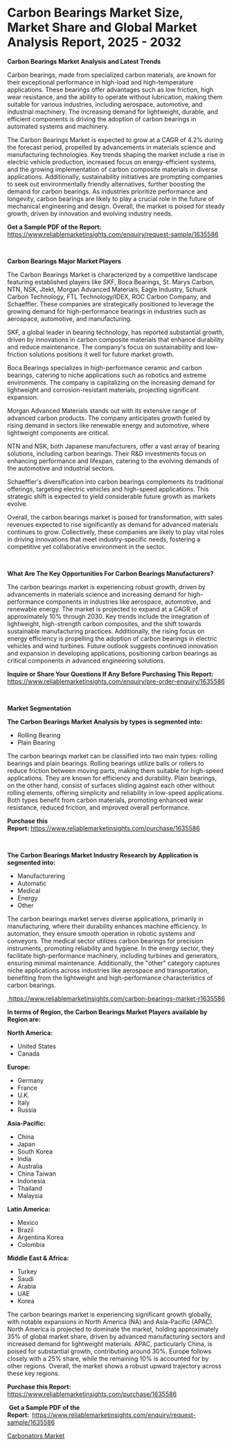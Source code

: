 <p><h1>Carbon Bearings Market Size, Market Share and Global Market Analysis Report, 2025 - 2032</h1></p><p><strong>Carbon Bearings Market Analysis and Latest Trends</strong></p>
<p><p>Carbon bearings, made from specialized carbon materials, are known for their exceptional performance in high-load and high-temperature applications. These bearings offer advantages such as low friction, high wear resistance, and the ability to operate without lubrication, making them suitable for various industries, including aerospace, automotive, and industrial machinery. The increasing demand for lightweight, durable, and efficient components is driving the adoption of carbon bearings in automated systems and machinery.</p><p>The Carbon Bearings Market is expected to grow at a CAGR of 4.2% during the forecast period, propelled by advancements in materials science and manufacturing technologies. Key trends shaping the market include a rise in electric vehicle production, increased focus on energy-efficient systems, and the growing implementation of carbon composite materials in diverse applications. Additionally, sustainability initiatives are prompting companies to seek out environmentally friendly alternatives, further boosting the demand for carbon bearings. As industries prioritize performance and longevity, carbon bearings are likely to play a crucial role in the future of mechanical engineering and design. Overall, the market is poised for steady growth, driven by innovation and evolving industry needs.</p></p>
<p><strong>Get a Sample PDF of the Report:&nbsp;</strong> <a href="https://www.reliablemarketinsights.com/enquiry/request-sample/1635586?utm_campaign=2182&utm_medium=2&utm_source=Github&utm_content=ia&utm_term=16022025&utm_id=carbon-bearings">https://www.reliablemarketinsights.com/enquiry/request-sample/1635586</a></p>
<p>&nbsp;</p>
<p><strong>Carbon Bearings Major Market Players</strong></p>
<p><p>The Carbon Bearings Market is characterized by a competitive landscape featuring established players like SKF, Boca Bearings, St. Marys Carbon, NTN, NSK, Jtekt, Morgan Advanced Materials, Eagle Industry, Schunk Carbon Technology, FTL Technology/IDEX, ROC Carbon Company, and Schaeffler. These companies are strategically positioned to leverage the growing demand for high-performance bearings in industries such as aerospace, automotive, and manufacturing.</p><p>SKF, a global leader in bearing technology, has reported substantial growth, driven by innovations in carbon composite materials that enhance durability and reduce maintenance. The company's focus on sustainability and low-friction solutions positions it well for future market growth.</p><p>Boca Bearings specializes in high-performance ceramic and carbon bearings, catering to niche applications such as robotics and extreme environments. The company is capitalizing on the increasing demand for lightweight and corrosion-resistant materials, projecting significant expansion.</p><p>Morgan Advanced Materials stands out with its extensive range of advanced carbon products. The company anticipates growth fueled by rising demand in sectors like renewable energy and automotive, where lightweight components are critical. </p><p>NTN and NSK, both Japanese manufacturers, offer a vast array of bearing solutions, including carbon bearings. Their R&D investments focus on enhancing performance and lifespan, catering to the evolving demands of the automotive and industrial sectors.</p><p>Schaeffler's diversification into carbon bearings complements its traditional offerings, targeting electric vehicles and high-speed applications. This strategic shift is expected to yield considerable future growth as markets evolve.</p><p>Overall, the carbon bearings market is poised for transformation, with sales revenues expected to rise significantly as demand for advanced materials continues to grow. Collectively, these companies are likely to play vital roles in driving innovations that meet industry-specific needs, fostering a competitive yet collaborative environment in the sector.</p></p>
<p>&nbsp;</p>
<p><strong>What Are The Key Opportunities For Carbon Bearings Manufacturers?</strong></p>
<p><p>The carbon bearings market is experiencing robust growth, driven by advancements in materials science and increasing demand for high-performance components in industries like aerospace, automotive, and renewable energy. The market is projected to expand at a CAGR of approximately 10% through 2030. Key trends include the integration of lightweight, high-strength carbon composites, and the shift towards sustainable manufacturing practices. Additionally, the rising focus on energy efficiency is propelling the adoption of carbon bearings in electric vehicles and wind turbines. Future outlook suggests continued innovation and expansion in developing applications, positioning carbon bearings as critical components in advanced engineering solutions.</p></p>
<p><strong>Inquire or Share Your Questions If Any Before Purchasing This Report:</strong> <a href="https://www.reliablemarketinsights.com/enquiry/pre-order-enquiry/1635586?utm_campaign=2182&utm_medium=2&utm_source=Github&utm_content=ia&utm_term=16022025&utm_id=carbon-bearings">https://www.reliablemarketinsights.com/enquiry/pre-order-enquiry/1635586</a></p>
<p>&nbsp;</p>
<p><strong>Market Segmentation</strong></p>
<p><strong>The Carbon Bearings Market Analysis by types is segmented into:</strong></p>
<p><ul><li>Rolling Bearing</li><li>Plain Bearing</li></ul></p>
<p><p>The carbon bearings market can be classified into two main types: rolling bearings and plain bearings. Rolling bearings utilize balls or rollers to reduce friction between moving parts, making them suitable for high-speed applications. They are known for efficiency and durability. Plain bearings, on the other hand, consist of surfaces sliding against each other without rolling elements, offering simplicity and reliability in low-speed applications. Both types benefit from carbon materials, promoting enhanced wear resistance, reduced friction, and improved overall performance.</p></p>
<p><strong>Purchase this Report:&nbsp;</strong><a href="https://www.reliablemarketinsights.com/purchase/1635586?utm_campaign=2182&utm_medium=2&utm_source=Github&utm_content=ia&utm_term=16022025&utm_id=carbon-bearings">https://www.reliablemarketinsights.com/purchase/1635586</a></p>
<p>&nbsp;</p>
<p><strong>The Carbon Bearings Market Industry Research by Application is segmented into:</strong></p>
<p><ul><li>Manufacturering</li><li>Automatic</li><li>Medical</li><li>Energy</li><li>Other</li></ul></p>
<p><p>The carbon bearings market serves diverse applications, primarily in manufacturing, where their durability enhances machine efficiency. In automation, they ensure smooth operation in robotic systems and conveyors. The medical sector utilizes carbon bearings for precision instruments, promoting reliability and hygiene. In the energy sector, they facilitate high-performance machinery, including turbines and generators, ensuring minimal maintenance. Additionally, the "other" category captures niche applications across industries like aerospace and transportation, benefiting from the lightweight and high-performance characteristics of carbon bearings.</p></p>
<p><a href="https://www.reliablemarketinsights.com/carbon-bearings-market-r1635586?utm_campaign=2182&utm_medium=2&utm_source=Github&utm_content=ia&utm_term=16022025&utm_id=carbon-bearings">&nbsp;https://www.reliablemarketinsights.com/carbon-bearings-market-r1635586</a></p>
<p><strong>In terms of Region, the Carbon Bearings Market Players available by Region are:</strong></p>
<p>
    <p> <strong> North America: </strong>
        <ul>
            <li>United States</li>
            <li>Canada</li>
        </ul>
        </p> 
    <p> <strong> Europe: </strong>
        <ul>
            <li>Germany</li>
            <li>France</li>
            <li>U.K.</li>
            <li>Italy</li>
            <li>Russia</li>
        </ul>
        </p> 
    <p> <strong> Asia-Pacific: </strong>
        <ul>
            <li>China</li>
            <li>Japan</li>
            <li>South Korea</li>
            <li>India</li>
            <li>Australia</li>
            <li>China Taiwan</li>
            <li>Indonesia</li>
            <li>Thailand</li>
            <li>Malaysia</li>
        </ul>
        </p> 
    <p> <strong> Latin America: </strong>
        <ul>
            <li>Mexico</li>
            <li>Brazil</li>
            <li>Argentina Korea</li>
            <li>Colombia</li>
        </ul>
        </p> 
    <p> <strong> Middle East & Africa: </strong>
        <ul>
            <li>Turkey</li>
            <li>Saudi</li>
            <li>Arabia</li>
            <li>UAE</li>
            <li>Korea</li>
        </ul>
    </p>
    </p>
<p><p>The carbon bearings market is experiencing significant growth globally, with notable expansions in North America (NA) and Asia-Pacific (APAC). North America is projected to dominate the market, holding approximately 35% of global market share, driven by advanced manufacturing sectors and increased demand for lightweight materials. APAC, particularly China, is poised for substantial growth, contributing around 30%. Europe follows closely with a 25% share, while the remaining 10% is accounted for by other regions. Overall, the market shows a robust upward trajectory across these key regions.</p></p>
<p><strong>Purchase this Report: </strong><a href="https://www.reliablemarketinsights.com/purchase/1635586?utm_campaign=2182&utm_medium=2&utm_source=Github&utm_content=ia&utm_term=16022025&utm_id=carbon-bearings">https://www.reliablemarketinsights.com/purchase/1635586</a></p>
<p>&nbsp;<strong>Get a Sample PDF of the Report:&nbsp;&nbsp;</strong><a href="https://www.reliablemarketinsights.com/enquiry/request-sample/1635586?utm_campaign=2182&utm_medium=2&utm_source=Github&utm_content=ia&utm_term=16022025&utm_id=carbon-bearings">https://www.reliablemarketinsights.com/enquiry/request-sample/1635586</a></p>
<p><strong></strong></p>
<p><p><a href="https://github.com/tambraunrue691969/Market-Research-Report-List-1/blob/main/carbonators-market.md?utm_campaign=2182&utm_medium=2&utm_source=Github&utm_content=ia&utm_term=16022025&utm_id=carbon-bearings">Carbonators Market</a></p></p>